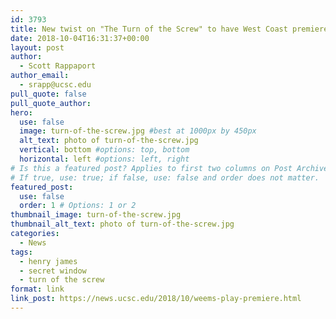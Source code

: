 ```yaml
---
id: 3793
title: New twist on "The Turn of the Screw" to have West Coast premiere at UC Santa Cruz"
date: 2018-10-04T16:31:37+00:00
layout: post
author:
  - Scott Rappaport
author_email:
  - srapp@ucsc.edu
pull_quote: false
pull_quote_author:
hero:
  use: false
  image: turn-of-the-screw.jpg #best at 1000px by 450px
  alt_text: photo of turn-of-the-screw.jpg
  vertical: bottom #options: top, bottom
  horizontal: left #options: left, right
# Is this a featured post? Applies to first two columns on Post Archive Page.
# If true, use: true; if false, use: false and order does not matter.
featured_post:
  use: false
  order: 1 # Options: 1 or 2
thumbnail_image: turn-of-the-screw.jpg
thumbnail_alt_text: photo of turn-of-the-screw.jpg
categories:
  - News
tags:
  - henry james
  - secret window
  - turn of the screw
format: link
link_post: https://news.ucsc.edu/2018/10/weems-play-premiere.html 
---
```


